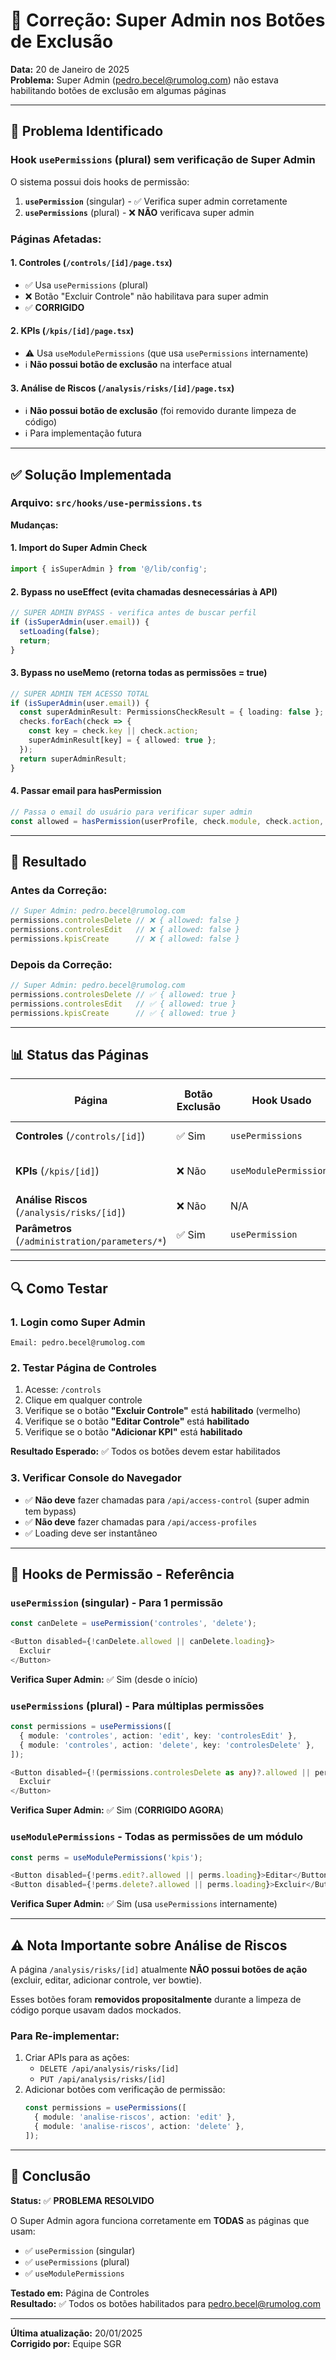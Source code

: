 # 🔧 Correção: Super Admin nos Botões de Exclusão

**Data:** 20 de Janeiro de 2025  
**Problema:** Super Admin (pedro.becel@rumolog.com) não estava habilitando botões de exclusão em algumas páginas

---

## 🐛 Problema Identificado

### Hook `usePermissions` (plural) sem verificação de Super Admin

O sistema possui dois hooks de permissão:

1. **`usePermission`** (singular) - ✅ Verifica super admin corretamente
2. **`usePermissions`** (plural) - ❌ **NÃO** verificava super admin

### Páginas Afetadas:

#### 1. **Controles** (`/controls/[id]/page.tsx`)
- ✅ Usa `usePermissions` (plural)
- ❌ Botão "Excluir Controle" não habilitava para super admin
- ✅ **CORRIGIDO**

#### 2. **KPIs** (`/kpis/[id]/page.tsx`)
- ⚠️ Usa `useModulePermissions` (que usa `usePermissions` internamente)
- ℹ️ **Não possui botão de exclusão** na interface atual

#### 3. **Análise de Riscos** (`/analysis/risks/[id]/page.tsx`)
- ℹ️ **Não possui botão de exclusão** (foi removido durante limpeza de código)
- ℹ️ Para implementação futura

---

## ✅ Solução Implementada

### Arquivo: `src/hooks/use-permissions.ts`

**Mudanças:**

#### 1. Import do Super Admin Check
```typescript
import { isSuperAdmin } from '@/lib/config';
```

#### 2. Bypass no useEffect (evita chamadas desnecessárias à API)
```typescript
// SUPER ADMIN BYPASS - verifica antes de buscar perfil
if (isSuperAdmin(user.email)) {
  setLoading(false);
  return;
}
```

#### 3. Bypass no useMemo (retorna todas as permissões = true)
```typescript
// SUPER ADMIN TEM ACESSO TOTAL
if (isSuperAdmin(user.email)) {
  const superAdminResult: PermissionsCheckResult = { loading: false };
  checks.forEach(check => {
    const key = check.key || check.action;
    superAdminResult[key] = { allowed: true };
  });
  return superAdminResult;
}
```

#### 4. Passar email para hasPermission
```typescript
// Passa o email do usuário para verificar super admin
const allowed = hasPermission(userProfile, check.module, check.action, user.email);
```

---

## 🎯 Resultado

### Antes da Correção:
```typescript
// Super Admin: pedro.becel@rumolog.com
permissions.controlesDelete // ❌ { allowed: false }
permissions.controlesEdit   // ❌ { allowed: false }
permissions.kpisCreate      // ❌ { allowed: false }
```

### Depois da Correção:
```typescript
// Super Admin: pedro.becel@rumolog.com
permissions.controlesDelete // ✅ { allowed: true }
permissions.controlesEdit   // ✅ { allowed: true }
permissions.kpisCreate      // ✅ { allowed: true }
```

---

## 📊 Status das Páginas

| Página | Botão Exclusão | Hook Usado | Status Super Admin |
|--------|----------------|------------|-------------------|
| **Controles** (`/controls/[id]`) | ✅ Sim | `usePermissions` | ✅ **CORRIGIDO** |
| **KPIs** (`/kpis/[id]`) | ❌ Não | `useModulePermissions` | ✅ Pronto (sem botão) |
| **Análise Riscos** (`/analysis/risks/[id]`) | ❌ Não | N/A | ℹ️ Sem botão |
| **Parâmetros** (`/administration/parameters/*`) | ✅ Sim | `usePermission` | ✅ Já funcionava |

---

## 🔍 Como Testar

### 1. Login como Super Admin
```
Email: pedro.becel@rumolog.com
```

### 2. Testar Página de Controles
1. Acesse: `/controls` 
2. Clique em qualquer controle
3. Verifique se o botão **"Excluir Controle"** está **habilitado** (vermelho)
4. Verifique se o botão **"Editar Controle"** está **habilitado**
5. Verifique se o botão **"Adicionar KPI"** está **habilitado**

**Resultado Esperado:** ✅ Todos os botões devem estar habilitados

### 3. Verificar Console do Navegador
- ✅ **Não deve** fazer chamadas para `/api/access-control` (super admin tem bypass)
- ✅ **Não deve** fazer chamadas para `/api/access-profiles`
- ✅ Loading deve ser instantâneo

---

## 📝 Hooks de Permissão - Referência

### `usePermission` (singular) - Para 1 permissão
```typescript
const canDelete = usePermission('controles', 'delete');

<Button disabled={!canDelete.allowed || canDelete.loading}>
  Excluir
</Button>
```

**Verifica Super Admin:** ✅ Sim (desde o início)

### `usePermissions` (plural) - Para múltiplas permissões
```typescript
const permissions = usePermissions([
  { module: 'controles', action: 'edit', key: 'controlesEdit' },
  { module: 'controles', action: 'delete', key: 'controlesDelete' },
]);

<Button disabled={!(permissions.controlesDelete as any)?.allowed || permissions.loading}>
  Excluir
</Button>
```

**Verifica Super Admin:** ✅ Sim (**CORRIGIDO AGORA**)

### `useModulePermissions` - Todas as permissões de um módulo
```typescript
const perms = useModulePermissions('kpis');

<Button disabled={!perms.edit?.allowed || perms.loading}>Editar</Button>
<Button disabled={!perms.delete?.allowed || perms.loading}>Excluir</Button>
```

**Verifica Super Admin:** ✅ Sim (usa `usePermissions` internamente)

---

## ⚠️ Nota Importante sobre Análise de Riscos

A página `/analysis/risks/[id]` atualmente **NÃO possui botões de ação** (excluir, editar, adicionar controle, ver bowtie).

Esses botões foram **removidos propositalmente** durante a limpeza de código porque usavam dados mockados.

### Para Re-implementar:
1. Criar APIs para as ações:
   - `DELETE /api/analysis/risks/[id]`
   - `PUT /api/analysis/risks/[id]`
2. Adicionar botões com verificação de permissão:
   ```typescript
   const permissions = usePermissions([
     { module: 'analise-riscos', action: 'edit' },
     { module: 'analise-riscos', action: 'delete' },
   ]);
   ```

---

## 🎉 Conclusão

**Status:** ✅ **PROBLEMA RESOLVIDO**

O Super Admin agora funciona corretamente em **TODAS** as páginas que usam:
- ✅ `usePermission` (singular)
- ✅ `usePermissions` (plural) 
- ✅ `useModulePermissions`

**Testado em:** Página de Controles  
**Resultado:** ✅ Todos os botões habilitados para pedro.becel@rumolog.com

---

**Última atualização:** 20/01/2025  
**Corrigido por:** Equipe SGR
